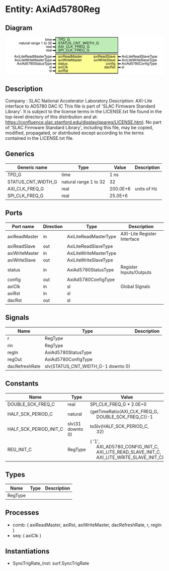 # Entity: AxiAd5780Reg

## Diagram

![Diagram](AxiAd5780Reg.svg "Diagram")
## Description

Company    : SLAC National Accelerator Laboratory
Description: AXI-Lite interface to AD5780 DAC IC
This file is part of 'SLAC Firmware Standard Library'.
It is subject to the license terms in the LICENSE.txt file found in the
top-level directory of this distribution and at:
   https://confluence.slac.stanford.edu/display/ppareg/LICENSE.html.
No part of 'SLAC Firmware Standard Library', including this file,
may be copied, modified, propagated, or distributed except according to
the terms contained in the LICENSE.txt file.
## Generics

| Generic name       | Type                  | Value    | Description |
| ------------------ | --------------------- | -------- | ----------- |
| TPD_G              | time                  | 1 ns     |             |
| STATUS_CNT_WIDTH_G | natural range 1 to 32 | 32       |             |
| AXI_CLK_FREQ_G     | real                  | 200.0E+6 | units of Hz |
| SPI_CLK_FREQ_G     | real                  | 25.0E+6  |             |
## Ports

| Port name      | Direction | Type                   | Description                 |
| -------------- | --------- | ---------------------- | --------------------------- |
| axiReadMaster  | in        | AxiLiteReadMasterType  | AXI-Lite Register Interface |
| axiReadSlave   | out       | AxiLiteReadSlaveType   |                             |
| axiWriteMaster | in        | AxiLiteWriteMasterType |                             |
| axiWriteSlave  | out       | AxiLiteWriteSlaveType  |                             |
| status         | in        | AxiAd5780StatusType    | Register Inputs/Outputs     |
| config         | out       | AxiAd5780ConfigType    |                             |
| axiClk         | in        | sl                     | Global Signals              |
| axiRst         | in        | sl                     |                             |
| dacRst         | out       | sl                     |                             |
## Signals

| Name           | Type                               | Description |
| -------------- | ---------------------------------- | ----------- |
| r              | RegType                            |             |
| rin            | RegType                            |             |
| regIn          | AxiAd5780StatusType                |             |
| regOut         | AxiAd5780ConfigType                |             |
| dacRefreshRate | slv(STATUS_CNT_WIDTH_G-1 downto 0) |             |
## Constants

| Name                   | Type             | Value                                                                                                                                                                                                                          | Description |
| ---------------------- | ---------------- | ------------------------------------------------------------------------------------------------------------------------------------------------------------------------------------------------------------------------------ | ----------- |
| DOUBLE_SCK_FREQ_C      | real             |  SPI_CLK_FREQ_G * 2.0E+0                                                                                                                                                                                                       |             |
| HALF_SCK_PERIOD_C      | natural          |  (getTimeRatio(AXI_CLK_FREQ_G,<br><span style="padding-left:20px"> DOUBLE_SCK_FREQ_C))-1                                                                                                                                       |             |
| HALF_SCK_PERIOD_INIT_C | slv(31 downto 0) |  toSlv(HALF_SCK_PERIOD_C,<br><span style="padding-left:20px"> 32)                                                                                                                                                              |             |
| REG_INIT_C             | RegType          |  (       '1',<br><span style="padding-left:20px">       AXI_AD5780_CONFIG_INIT_C,<br><span style="padding-left:20px">       AXI_LITE_READ_SLAVE_INIT_C,<br><span style="padding-left:20px">       AXI_LITE_WRITE_SLAVE_INIT_C) |             |
## Types

| Name    | Type | Description |
| ------- | ---- | ----------- |
| RegType |      |             |
## Processes
- comb: ( axiReadMaster, axiRst, axiWriteMaster, dacRefreshRate, r, regIn )
- seq: ( axiClk )
## Instantiations

- SyncTrigRate_Inst: surf.SyncTrigRate
